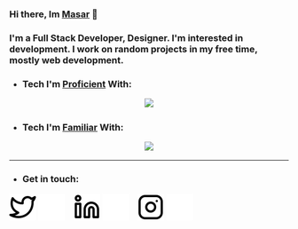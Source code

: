 ### Hi there, Im [Masar]() 👋

### I'm a Full Stack Developer, Designer. I'm interested in development. I work on random projects in my free time, mostly web development.



- ### Tech I'm [Proficient]() With:
<p align="center">
  <a href="https://skillicons.dev">
    <img src="https://skillicons.dev/icons?i=css,bots,firebase,html,js,mongodb,nextjs,nodejs,react,tailwind,ts,ps,sass" />
  </a>
</p>

- ### Tech I'm [Familiar]() With:
<p align="center">
  <a href="https://skillicons.dev">
    <img src="https://skillicons.dev/icons?i=py,java,vue,swift" />
  </a>
</p>

---

- ### Get in touch:   

[![website](./img/twitter-light.svg)](https://twitter.com/#gh-light-mode-only)
[![website](./img/twitter-dark.svg)](https://twitter.com/#gh-dark-mode-only)
&nbsp;&nbsp;
[![website](./img/linkedin-light.svg)](https://linkedin.com/in/#gh-light-mode-only)
[![website](./img/linkedin-dark.svg)](https://linkedin.com/in/#gh-dark-mode-only)
&nbsp;&nbsp;
[![website](./img/instagram-light.svg)](https://instagram.com/#gh-light-mode-only)
[![website](./img/instagram-dark.svg)](https://instagram.com/#gh-dark-mode-only)
